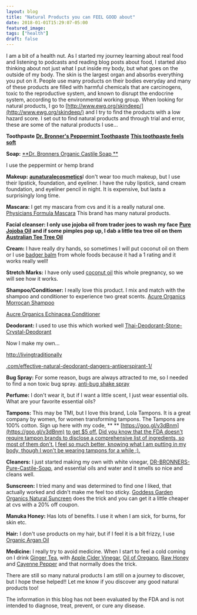```yaml
---
layout: blog
title: "Natural Products you can FEEL GOOD about"
date: 2018-01-01T15:29:07-05:00
featured_image:
tags: ["health"]
draft: false
---
```


I am a bit of a health nut. As I started my journey learning about real food and listening to podcasts and reading blog posts about food, I started also thinking about not just what I put inside my body, but what goes on the outside of my body. The skin is the largest organ and absorbs everything you put on it. People use many products on their bodies everyday and many of these products are filled with harmful chemicals that are carcinogens, toxic to the reproductive system, and known to disrupt the endocrine system, according to the environmental working group. When looking for natural products, I go to [http://www.ewg.org/skindeep/](http://www.ewg.org/skindeep/) and I try to find the products with a low hazard score. I set out to find natural products and through trial and error, these are some of the natural products I use…

**Toothpaste** [**Dr. Bronner&#39;s Peppermint Toothpaste**](https://www.amazon.com/Dr-Bronners-Magic-Toothpaste-Peppermint/dp/B00XZ2EO84) [**This toothpaste feels soft**](https://www.amazon.com/Dr-Bronners-Magic-Toothpaste-Peppermint/dp/B00XZ2EO84)

**Soap:** [**Dr. Bronners Organic Castile Soap    **](https://www.amazon.com/Dr-Bronners-Organic-Castile-Soap/dp/B0001TSIUE)

I use the peppermint or hemp brand

**Makeup:** [**aunaturalecosmetics**](https://www.aunaturalecosmetics.com/)I don&#39;t wear too much makeup, but I use their lipstick, foundation, and eyeliner. I have the ruby lipstick, sand cream foundation, and eyeliner pencil in night. It is expensive, but lasts a surprisingly long time.

**Mascara:** I get my mascara from cvs and it is a really natural one. [Physicians Formula Mascara](http://www.physiciansformula.com/en-us/productdetail/eyes/mascara/01062.html) This brand has many natural products.

**Facial cleanser: I only use jojoba oil from trader joes to wash my face** [**Pure Jojoba Oil**](https://www.amazon.com/Trader-Joes-100-Pure-Jojoba/dp/B007XPBJGY) **and if some pimples pop up, I dab a little tea tree oil on them** [**Australian Tee Tree Oil**](https://www.amazon.com/Trader-Joes-100-Australian-Tree/dp/B007OZ1HWE)

**Cream:** I have really dry hands, so sometimes I will put coconut oil on them or I use [badger balm](https://www.walgreens.com/store/c/badger-balm---relief-for-hardworking-hands/ID=prod6146574-product?ext=gooPLA_-_Beauty&amp;pla&amp;adtype=pla&amp;kpid=sku6130018&amp;sst=16657c89-a03a-4847-b59d-6bc13837bf08) from whole foods because it had a 1 rating and it works really well!

**Stretch Marks:** I have only used [coconut oil](https://www.amazon.com/Trader-Joes-Organic-Virgin-Coconut/dp/B007UWNBYS) this whole pregnancy, so we will see how it works.

**Shampoo/Conditioner:** I really love this product. I mix and match with the shampoo and conditioner to experience two great scents. [Acure Organics Morrocan Shampoo](https://www.amazon.com/Acure-Organics-Natural-Shampoo-Morrocan/dp/B005Z49KSY)

[Aucre Organics Echinacea Conditioner](https://www.amazon.com/Acure-Organics-Conditioner-Pure-Echinacea/dp/B005Z49L7O)

**Deodorant:** I used to use this which worked well [Thai-Deodorant-Stone-Crystal-Deodorant](https://www.amazon.com/Thai-Deodorant-Stone-Crystal-Deodorant-Ounce/dp/B000AN1JEI)

Now I make my own...

[http://livingtraditionally](http://livingtraditionally.com/effective-natural-deodorant-dangers-antiperspirant-1/)

[.com/effective-natural-deodorant-dangers-antiperspirant-1/](http://livingtraditionally.com/effective-natural-deodorant-dangers-antiperspirant-1/)

**Bug Spray:** For some reason, bugs are always attracted to me, so I needed to find a non toxic bug spray. [anti-bug shake spray](https://www.badgerbalm.com/p-465-anti-bug-shake-spray.aspx)

**Perfume:** I don&#39;t wear it, but if I want a little scent, I just wear essential oils. What are your favorite essential oils?

**Tampons:** This may be TMI, but I love this brand, Lola Tampons. It is a great company by women, for women transforming tampons. The Tampons are 100% cotton. Sign up here with my code, ** ** [https://goo.gl/v3dBnm](https://goo.gl/v3dBnm) [to get $5 off.](https://goo.gl/v3dBnm) [Did you know that the FDA doesn&#39;t require tampon brands to disclose a comprehensive list of ingredients, so most of them don&#39;t.](https://goo.gl/v3dBnm) [I feel so much better, knowing what I am putting in my body, though I won&#39;t be wearing tampons for a while ;).](https://goo.gl/v3dBnm)

**Cleaners:** I just started making my own with white vinegar, [DR-BRONNERS-Pure-Castile-Soap](https://www.amazon.com/DR-BRONNERS-Pure-Castile-Soap/dp/B01J65C1KQ), and essential oils and water and it smells so nice and cleans well.

**Sunscreen:** I tried many and was determined to find one I liked, that actually worked and didn&#39;t make me feel too sticky. [Goddess Garden Organics Natural Suncreen](https://www.amazon.com/Goddess-Garden-Organics-Natural-Sunscreen/dp/B002BQ351M) does the trick and you can get it a little cheaper at cvs with a 20% off coupon.

**Manuka Honey:** Has lots of benefits. I use it when I am sick, for burns, for skin etc.

**Hair:** I don&#39;t use products on my hair, but if I feel it is a bit frizzy, I use [Organic Argan Oil](https://www.amazon.com/Trader-Joes-100-Organic-Argan/dp/B06XCMB3RP)

**Medicine:** I really try to avoid medicine. When I start to feel a cold coming on I drink [Ginger Tea](http://shop.equalexchange.coop/organic-tea-ginger.html), with [Apple Cider Vinegar](https://www.amazon.com/Bragg-Organic-Apple-Cider-Vinegar/dp/B001I7MVG0), [Oil of Oregano](https://www.amazon.com/Oregano-Oil-30ml-Certified-Organic/dp/B008RBPYXM), [Raw Honey](https://www.amazon.com/Trader-Joes-Organic-Honey-Ounce/dp/B0090REQAY) and [Cayenne Pepper](https://www.amazon.com/Simply-Organic-Certified-2-89-Ounce-Container/dp/B0019I2FP0) and that normally does the trick.

There are still so many natural products I am still on a journey to discover, but I hope these helped!! Let me know if you discover any good natural products too!

The information in this blog has not been evaluated by the FDA and is not intended to diagnose, treat, prevent, or cure any disease.

